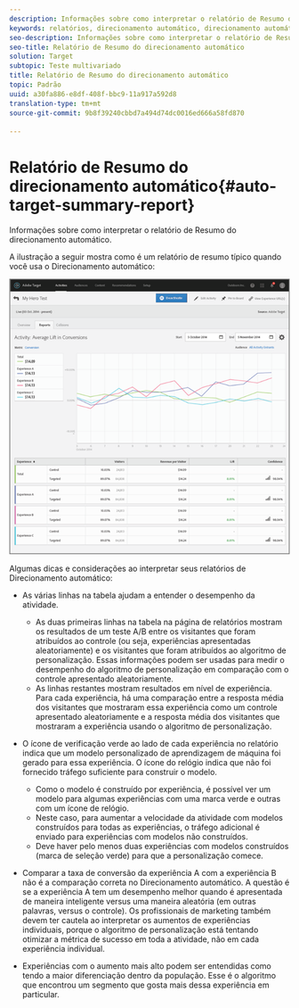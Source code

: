 ```yaml
---
description: Informações sobre como interpretar o relatório de Resumo do direcionamento automático.
keywords: relatórios, direcionamento automático, direcionamento automático, AT
seo-description: Informações sobre como interpretar o relatório de Resumo do direcionamento automático.
seo-title: Relatório de Resumo do direcionamento automático
solution: Target
subtopic: Teste multivariado
title: Relatório de Resumo do direcionamento automático
topic: Padrão
uuid: a30fa886-e8df-408f-bbc9-11a917a592d8
translation-type: tm+mt
source-git-commit: 9b8f39240cbbd7a494d74dc0016ed666a58fd870

---
```



# Relatório de Resumo do direcionamento automático{#auto-target-summary-report}

Informações sobre como interpretar o relatório de Resumo do direcionamento automático.

A ilustração a seguir mostra como é um relatório de resumo típico quando você usa o Direcionamento automático:

![](assets/autotarget.png)

Algumas dicas e considerações ao interpretar seus relatórios de Direcionamento automático:

* As várias linhas na tabela ajudam a entender o desempenho da atividade.

   * As duas primeiras linhas na tabela na página de relatórios mostram os resultados de um teste A/B entre os visitantes que foram atribuídos ao controle (ou seja, experiências apresentadas aleatoriamente) e os visitantes que foram atribuídos ao algoritmo de personalização. Essas informações podem ser usadas para medir o desempenho do algoritmo de personalização em comparação com o controle apresentado aleatoriamente.
   * As linhas restantes mostram resultados em nível de experiência. Para cada experiência, há uma comparação entre a resposta média dos visitantes que mostraram essa experiência como um controle apresentado aleatoriamente e a resposta média dos visitantes que mostraram a experiência usando o algoritmo de personalização.

* O ícone de verificação verde ao lado de cada experiência no relatório indica que um modelo personalizado de aprendizagem de máquina foi gerado para essa experiência. O ícone do relógio indica que não foi fornecido tráfego suficiente para construir o modelo.

   * Como o modelo é construído por experiência, é possível ver um modelo para algumas experiências com uma marca verde e outras com um ícone de relógio.
   * Neste caso, para aumentar a velocidade da atividade com modelos construídos para todas as experiências, o tráfego adicional é enviado para experiências com modelos não construídos.
   * Deve haver pelo menos duas experiências com modelos construídos (marca de seleção verde) para que a personalização comece.

* Comparar a taxa de conversão da experiência A com a experiência B não é a comparação correta no Direcionamento automático. A questão é se a experiência A tem um desempenho melhor quando é apresentada de maneira inteligente versus uma maneira aleatória (em outras palavras, versus o controle). Os profissionais de marketing também devem ter cautela ao interpretar os aumentos de experiências individuais, porque o algoritmo de personalização está tentando otimizar a métrica de sucesso em toda a atividade, não em cada experiência individual.
* Experiências com o aumento mais alto podem ser entendidas como tendo a maior diferenciação dentro da população. Esse é o algoritmo que encontrou um segmento que gosta mais dessa experiência em particular.

